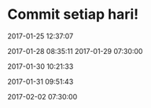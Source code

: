 # Commit setiap hari!

2017-01-25 12:37:07

2017-01-28 08:35:11
2017-01-29 07:30:00


2017-01-30 10:21:33


2017-01-31 09:51:43


2017-02-02 07:30:00


